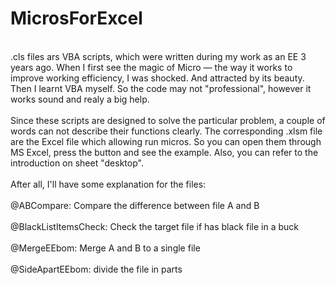 # MicrosForExcel
<br>.cls files ars VBA scripts, which were written during my work as an EE 3 years ago. When I first see the magic of Micro 
— the way it works to improve working efficiency, I was shocked. And attracted by its beauty. Then I learnt VBA myself. So the
code may not "professional", however it works sound and realy a big help.<br>
<br>Since these scripts are designed to solve the particular problem, a couple of words can not describe their functions clearly.
The corresponding .xlsm file are the Excel file which allowing run micros. So you can open them through MS Excel, press the button
and see the example. Also, you can refer to the introduction on sheet "desktop".<br>
<br>After all, I'll have some explanation for the files:<br>
<br>@ABCompare: Compare the difference between file A and B<br>
<br>@BlackListItemsCheck: Check the target file if has black file in a buck<br>
<br>@MergeEEbom: Merge A and B to a single file<br>
<br>@SideApartEEbom: divide the file in parts<br>
